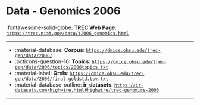 # Data - Genomics 2006 

:fontawesome-solid-globe: **TREC Web Page**: [`https://trec.nist.gov/data/t2006_genomics.html`](https://trec.nist.gov/data/t2006_genomics.html)

---

- :material-database: **Corpus**: [`https://dmice.ohsu.edu/trec-gen/data/2006/`](https://dmice.ohsu.edu/trec-gen/data/2006/)
- :octicons-question-16: **Topics**: [`https://dmice.ohsu.edu/trec-gen/data/2006/topics/2006topics.txt`](https://dmice.ohsu.edu/trec-gen/data/2006/topics/2006topics.txt)
- :material-label: **Qrels**: [`https://dmice.ohsu.edu/trec-gen/data/2006/final.goldstd.tsv.txt`](https://dmice.ohsu.edu/trec-gen/data/2006/final.goldstd.tsv.txt)
- :material-database-outline: **ir_datasets**: [`https://ir-datasets.com/highwire.html#highwire/trec-genomics-2006`](https://ir-datasets.com/highwire.html#highwire/trec-genomics-2006)


---

